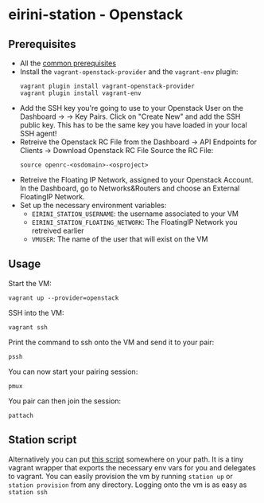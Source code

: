 # eirini-station - Openstack

## Prerequisites

* All the [common prerequisites](./README.md)
* Install the `vagrant-openstack-provider` and the `vagrant-env` plugin:
  ```
  vagrant plugin install vagrant-openstack-provider
  vagrant plugin install vagrant-env
  ```
* Add the SSH key you're going to use to your Openstack User on the Dashboard -> <your Username> -> Key Pairs. 
  Click on "Create New" and add the SSH public key.
  This has to be the same key you have loaded in your local SSH agent!
* Retreive the Openstack RC File from the Dashboard -> API Endpoints for Clients -> Download Openstack RC File
  Source the RC File:
  ```
  source openrc-<osdomain>-<osproject>
  ```
* Retreive the Floating IP Network, assigned to your Openstack Account. In the Dashboard, go to Networks&Routers and choose an External FloatingIP Network.
* Set up the necessary environment variables:
  - `EIRINI_STATION_USERNAME`: the username associated to your VM
  - `EIRINI_STATION_FLOATING_NETWORK`: The FloatingIP Network you retreived earlier
  - `VMUSER`: The name of the user that will exist on the VM


## Usage

Start the VM:

```
vagrant up --provider=openstack
```

SSH into the VM:

```
vagrant ssh
```

Print the command to ssh onto the VM and send it to your pair:

```
pssh
```

You can now start your pairing session:

```
pmux
```

You pair can then join the session:

```
pattach
```

## Station script

Alternatively you can put [this script](https://raw.githubusercontent.com/eirini-forks/eirini-home/master/util/bin/station) somewhere on your path. It is a tiny vagrant wrapper that exports the necessary env vars for you and delegates to vagrant.
You can easily provision the vm by running `station up` or `station provision` from any directory.
Logging onto the vm is as easy as `station ssh`
